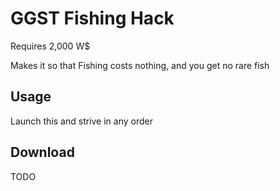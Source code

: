 # GGST Fishing Hack
Requires 2,000 W$

Makes it so that Fishing costs nothing, and you get no rare fish

## Usage
Launch this and strive in any order

## Download
TODO